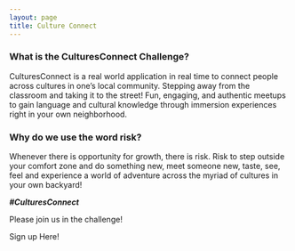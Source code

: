 ```yaml
---
layout: page
title: Culture Connect
---
```

### What is the CulturesConnect Challenge?

CulturesConnect is a real world application in real time to connect people across cultures in one’s local community. Stepping away from the classroom and taking it to the street! Fun, engaging, and authentic meetups to gain language and cultural knowledge through immersion experiences right in your own neighborhood.

### Why do we use the word risk?

Whenever there is opportunity for growth, there is risk. Risk to step outside your comfort zone and do something new, meet someone new, taste, see, feel and experience a world of adventure across the myriad of cultures in your own backyard!

<em>**\#CulturesConnect**</em>

Please join us in the challenge!

Sign up Here!